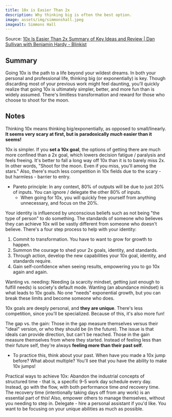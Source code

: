```yaml
---
title: 10x is Easier Than 2x
description: Why thinking big is often the best option.
image: assets/img/simmonshall.jpeg
imagealt: Simmons Hall
---
```


Source: [10x Is Easier Than 2x Summary of Key Ideas and Review | Dan Sullivan with Benjamin Hardy - Blinkist](https://www.blinkist.com/en/books/10x-is-easier-than-2x-en)

## Summary

Going 10x is the path to a life beyond your wildest dreams. In both your personal and professional life, thinking big (or exponentially) is key. Though discarding most of your previous work might feel daunting, you'll quickly realize that going 10x is ultimately simpler, better, and more fun than is widely assumed. There's limitless transformation and reward for those who choose to shoot for the moon.

## Notes

Thinking 10x means thinking big/exponentially, as opposed to small/linearly. **It seems very scary at first, but is paradoxically *much* easier than it seems!**

10x is simpler. If you **set a 10x goal**, the options of getting there are much more confined than a 2x goal, which lowers decision fatigue / paralysis and feels freeing. It's better to fall a long way off 10x than it is to barely miss 2x. In other words, "Shoot for the moon. Even if you miss, you'll among the stars." Also, there's much less competition in 10x fields due to the scary - but harmless - barrier to entry.

* Pareto principle: In any context, 80% of outputs will be due to just 20% of inputs. You can ignore / delegate the other 80% of inputs.
	* When going for 10x, you will quickly free yourself from anything unnecessary, and focus on the 20%.

Your identity is influenced by unconscious beliefs such as not being "the type of person" to do something. The standards of someone who believes they can achieve 10x will be vastly different from someone who doesn't believe. There's a four step process to help with your identity:

1. Commit to transformation. You have to want to grow for growth to happen.
2. Summon the courage to shed your 2x goals, identity, and standards.
3. Through action, develop the new capabilities your 10x goal, identity, and standards require.
4. Gain self-confidence when seeing results, empowering you to go 10x again and again.

Wanting vs. needing: Needing (a scarcity mindset, getting just enough to fulfill needs) is society's default mode. Wanting (an abundance mindset) is what leads to 10x goals. No one "needs" exponential growth, but you can break these limits and become someone who does.

10x goals are deeply personal, and **they are unique**. There's less competition, since you'll be specialized. Because of this, it's also more fun!

The gap vs. the gain: Those in the gap measure themselves versus their "ideal" version, or who they should be (in the future). The issue is that ideals can provide direction, but can't be reached. Those in the gain measure themselves from where they started. Instead of feeling less than their future self, they're always **feeling more than their past self**.

* To practice this, think about your past. When have you made a 10x jump before? What about multiple? You'll see that you have the ability to make 10x jumps!

Practical ways to achieve 10x: Abandon the industrial concepts of structured time - that is, a specific 9-5 work day schedule every day. Instead, go with the flow, with both performance time *and* recovery time. The recovery time (intentionally taking days off from any work) is an essential part of this! Also, empower others to manage themselves, without you needing to step in. Delegate - hire a personal assistant if you'd like. You want to be focusing on your unique abilities as much as possible.
